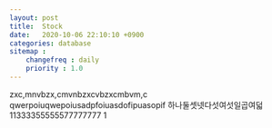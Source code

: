 ```yaml
---
layout: post
title:  Stock
date:   2020-10-06 22:10:10 +0900
categories: database
sitemap :
    changefreq : daily
    priority : 1.0
---
```




















zxc,mnvbzx,cmvnbzxcvbzxcmbvm,c
qwerpoiuqwepoiusadpfoiuasdofipuasopif
하나둘셋넷다섯여섯일곱여덟
11333355555577777777
1